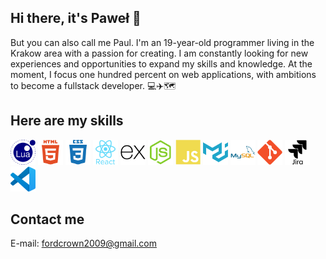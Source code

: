 ## Hi there, it's Paweł 👋 

But you can also call me Paul. I'm an 19-year-old programmer living in the Krakow area with a passion for creating. I am constantly looking for new experiences and opportunities to expand my skills and knowledge. At the moment, I focus one hundred percent on web applications, with ambitions to become a fullstack developer. 💻✈️🗺️

## Here are my skills 

<p align="left">
  <img src="https://raw.githubusercontent.com/devicons/devicon/master/icons/lua/lua-plain-wordmark.svg" alt="lua" width="40" height="40"/> 
  <img src="https://raw.githubusercontent.com/devicons/devicon/master/icons/html5/html5-plain-wordmark.svg" alt="html5" width="40" height="40"/> 
  <img src="https://raw.githubusercontent.com/devicons/devicon/master/icons/css3/css3-plain-wordmark.svg" alt="css3" width="40" height="40"/> 
  <img src="https://raw.githubusercontent.com/devicons/devicon/master/icons/react/react-original-wordmark.svg" alt="react" width="40" height="40"/> 
  <img src="https://raw.githubusercontent.com/devicons/devicon/master/icons/express/express-original.svg" alt="express" width="40" height="40"/> 
  <img src="https://raw.githubusercontent.com/devicons/devicon/master/icons/nodejs/nodejs-plain.svg" alt="nodejs" width="40" height="40"/> 
  <img src="https://raw.githubusercontent.com/devicons/devicon/master/icons/javascript/javascript-plain.svg" alt="javascript" width="40" height="40"/> 
  <img src="https://raw.githubusercontent.com/devicons/devicon/master/icons/materialui/materialui-plain.svg" alt="materialui" width="40" height="40"/>  
  <img src="https://raw.githubusercontent.com/devicons/devicon/master/icons/mysql/mysql-original-wordmark.svg" alt="mysql" width="40" height="40"/>  
  <img src="https://raw.githubusercontent.com/devicons/devicon/master/icons/git/git-plain.svg" alt="git" width="40" height="40"/> 
  <img src="https://raw.githubusercontent.com/devicons/devicon/master/icons/jira/jira-plain-wordmark.svg" alt="jira" width="40" height="40"/> 
  <img src="https://raw.githubusercontent.com/devicons/devicon/master/icons/vscode/vscode-original.svg" alt="vscode" width="40" height="40"/> 
</p>

## Contact me
E-mail: fordcrown2009@gmail.com
